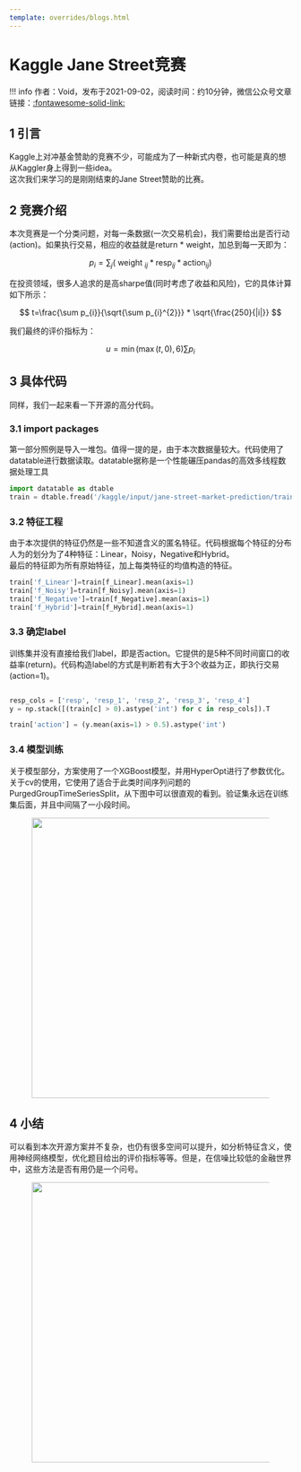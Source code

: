 ```yaml
---
template: overrides/blogs.html
---
```


# Kaggle Jane Street竞赛

!!! info 
    作者：Void，发布于2021-09-02，阅读时间：约10分钟，微信公众号文章链接：[:fontawesome-solid-link:](https://mp.weixin.qq.com/s/LVw3rcDCOk0R3oZ_MEDAEQ)

## 1 引言

Kaggle上对冲基金赞助的竞赛不少，可能成为了一种新式内卷，也可能是真的想从Kaggler身上得到一些idea。  
这次我们来学习的是刚刚结束的Jane Street赞助的比赛。

## 2 竞赛介绍

本次竞赛是一个分类问题，对每一条数据(一次交易机会)，我们需要给出是否行动(action)。如果执行交易，相应的收益就是return * weight，加总到每一天即为：


$$
p_{i}=\sum_{j}\left(\text { weight }_{i j} * \operatorname{resp}_{i j} * \operatorname{action}_{i j}\right)
$$

在投资领域，很多人追求的是高sharpe值(同时考虑了收益和风险)，它的具体计算如下所示：

$$
t=\frac{\sum p_{i}}{\sqrt{\sum p_{i}^{2}}} * \sqrt{\frac{250}{|i|}}
$$

我们最终的评价指标为：

$$
u=\min (\max (t, 0), 6) \sum p_{i}
$$

## 3 具体代码

同样，我们一起来看一下开源的高分代码。

### 3.1 import packages

第一部分照例是导入一堆包。值得一提的是，由于本次数据量较大。代码使用了datatable进行数据读取。datatable据称是一个性能碾压pandas的高效多线程数据处理工具

```python
import datatable as dtable
train = dtable.fread('/kaggle/input/jane-street-market-prediction/train.csv').to_pandas()
```

### 3.2 特征工程

由于本次提供的特征仍然是一些不知道含义的匿名特征。代码根据每个特征的分布人为的划分为了4种特征：Linear，Noisy，Negative和Hybrid。  
最后的特征即为所有原始特征，加上每类特征的均值构造的特征。

```python
train['f_Linear']=train[f_Linear].mean(axis=1)
train['f_Noisy']=train[f_Noisy].mean(axis=1)
train['f_Negative']=train[f_Negative].mean(axis=1)
train['f_Hybrid']=train[f_Hybrid].mean(axis=1)
```

### 3.3 确定label

训练集并没有直接给我们label，即是否action。它提供的是5种不同时间窗口的收益率(return)。代码构造label的方式是判断若有大于3个收益为正，即执行交易(action=1)。

```python

resp_cols = ['resp', 'resp_1', 'resp_2', 'resp_3', 'resp_4']
y = np.stack([(train[c] > 0).astype('int') for c in resp_cols]).T

train['action'] = (y.mean(axis=1) > 0.5).astype('int')
```

### 3.4 模型训练

关于模型部分，方案使用了一个XGBoost模型，并用HyperOpt进行了参数优化。  
关于cv的使用，它使用了适合于此类时间序列问题的PurgedGroupTimeSeriesSplit，从下图中可以很直观的看到。验证集永远在训练集后面，并且中间隔了一小段时间。

<figure>
  <img src="https://cdn.jsdelivr.net/gh/BulletTech2021/Pics/2021-9-5/1630827782227-purged_cv.png" width="500" />
</figure>

## 4 小结

可以看到本次开源方案并不复杂，也仍有很多空间可以提升，如分析特征含义，使用神经网络模型，优化题目给出的评价指标等等。但是，在信噪比较低的金融世界中，这些方法是否有用仍是一个问号。  


<figure>
  <img src="https://cdn.jsdelivr.net/gh/BulletTech2021/Pics/2021-6-14/1623639526512-1080P%20(Full%20HD)%20-%20Tail%20Pic.png" width="500" />
</figure>
